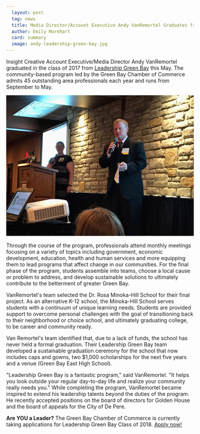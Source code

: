 ```yaml
---
  layout: post
  tag: news
  title: Media Director/Account Executive Andy VanRemortel Graduates from Leadership Green Bay
  author: Emily Morehart
  card: summary
  image: andy-leadership-green-bay.jpg
---
```

Insight Creative Account Executive/Media Director Andy VanRemortel graduated in the class of 2017 from [Leadership Green Bay](http://www.greatergbc.org/programs/leadership/leadership-green-bay) this May. The community-based program led by the Green Bay Chamber of Commerce admits 45 outstanding area professionals each year and runs from September to May.

![Andy VanRemortel at Leadership Green Bay](/img/andy-leadership-green-bay.jpg)

Through the course of the program, professionals attend monthly meetings focusing on a variety of topics including government, economic development, education, health and human services and more equipping them to lead programs that affect change in our communities. For the final phase of the program, students assemble into teams, choose a local cause or problem to address, and develop sustainable solutions to ultimately contribute to the betterment of greater Green Bay.

VanRemortel's team selected the Dr. Rosa Minoka-Hill School for their final project. As an alternative K-12 school, the Minoka-Hill School serves students with a continuum of unique learning needs. Students are provided support to overcome personal challenges with the goal of transitioning back to their neighborhood or choice school, and ultimately graduating college, to be career and community ready.

Van Remortel's team identified that, due to a lack of funds, the school has never held a formal graduation. Their Leadership Green Bay team developed a sustainable graduation ceremony for the school that now includes caps and gowns, two $1,000 scholarships for the next five years and a venue (Green Bay East High School).

"Leadership Green Bay is a fantastic program," said VanRemortel. "It helps you look outside your regular day-to-day life and realize your community really needs you." While completing the program, VanRemortel became inspired to extend his leadership talents beyond the duties of the program. He recently accepted positions on the board of directors for Golden House and the board of appeals for the City of De Pere.

**Are YOU a Leader?**
The Green Bay Chamber of Commerce is currently taking applications for Leadership Green Bay Class of 2018. [Apply now!](http://www.greatergbc.org/media/428896/lgb%20app%20class%20of%202018.pdf)
